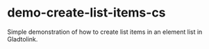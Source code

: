 # demo-create-list-items-cs
Simple demonstration of how to create list items in an element list in Gladtolink.
